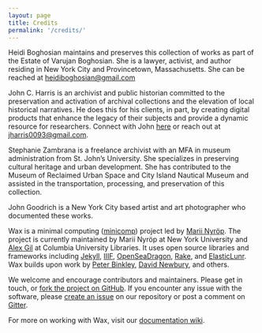 ```yaml
---
layout: page
title: Credits
permalink: '/credits/'
---
```


Heidi Boghosian maintains and preserves this collection of works as part of the Estate of Varujan Boghosian. She is a lawyer, activist, and author residing in New York City and Provincetown, Massachusetts. She can be reached at heidiboghosian@gmail.com

John C. Harris is an archivist and public historian committed to the preservation and activation of archival collections and the elevation of local historical narratives. He does this for his clients, in part, by creating digital products that enhance the legacy of their subjects and provide a dynamic resource for researchers. Connect with John <a href="https://www.linkedin.com/in/john-c-harris-674317154/">here</a> or reach out at jharris0093@gmail.com.

Stephanie Zambrana is a freelance archivist with an MFA in museum administration from St. John’s University. She specializes in preserving cultural heritage and urban development. She has contributed to the Museum of Reclaimed Urban Space and City Island Nautical Museum and assisted in the transportation, processing, and preservation of this collection.

John Goodrich is a New York City based artist and art photographer who documented these works.

Wax is a minimal computing ([minicomp](https://github.com/minicomp)) project led by [Marii Nyröp](http://marii.info/). The project is currently maintained by Marii Nyröp at New York University and [Alex Gil](https://github.com/elotroalex) at Columbia University Libraries. It uses open source libraries and frameworks including [Jekyll](https://jekyllrb.com), [IIIF](http://iiif.io), [OpenSeaDragon](https://openseadragon.github.io/), [Rake](https://ruby.github.io/rake/), and [ElasticLunr](http://elasticlunr.com/). Wax builds upon work by [Peter Binkley](https://github.com/pbinkley), [David Newbury](https://github.com/workergnome), and others.

We welcome and encourage contributors and maintainers. Please get in touch, or [fork the project on GitHub](https://github.com/minicomp/wax). If you encounter any issue with the software, please [create an issue](https://github.com/minicomp/wax/issues) on our repository or post a comment on [Gitter](https://gitter.im/minicomp/wax/).

For more on working with Wax, visit our [documentation wiki](https://minicomp.github.io/wiki/wax/).
